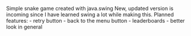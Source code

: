 Simple snake game created with java.swing
New, updated version is incoming since I have learned swing a lot while making this.
Planned features:
	- retry button
	- back to the menu button
	- leaderboards
	- better look in general